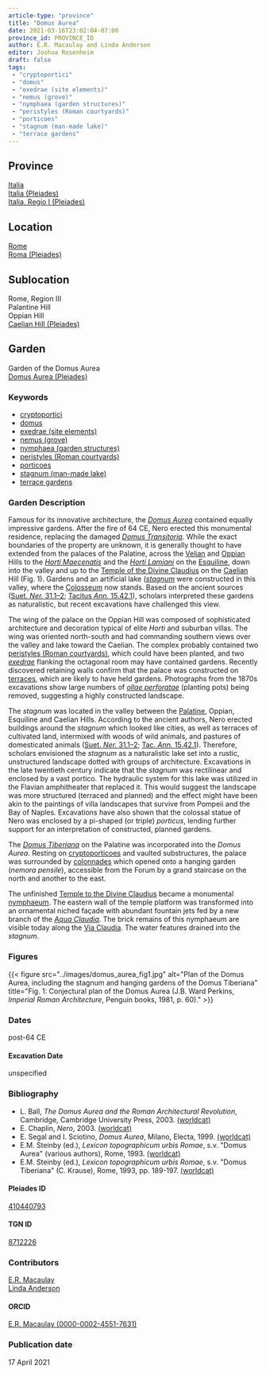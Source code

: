 ```yaml
---
article-type: "province"
title: "Domus Aurea"
date: 2021-03-16T23:02:04-07:00
province_id: PROVINCE_ID
author: E.R. Macaulay and Linda Anderson
editor: Joshua Rosenheim
draft: false
tags:
 - "cryptoportici"
 - "domus"
 - "exedrae (site elements)"
 - "nemus (grove)"
 - "nymphaea (garden structures)"
 - "peristyles (Roman courtyards)"
 - "porticoes"
 - "stagnum (man-made lake)"
 - "terrace gardens"
---
```


## Province

[Italia]({{<relref"..">}}) \
[Italia (Pleiades)](https://pleiades.stoa.org/places/1052) \
[Italia, Regio I (Pleiades)](https://pleiades.stoa.org/places/441075550)

## Location

[Rome]({{<relref".">}}) \
[Roma (Pleiades)](https://pleiades.stoa.org/places/423025)

## Sublocation

Rome, Region III \
Palantine Hill \
Oppian Hill \
[Caelian Hill (Pleiades)](https://pleiades.stoa.org/places/695491849)


## Garden

Garden of the Domus Aurea \
[Domus Aurea (Pleiades)](https://pleiades.stoa.org/places/410440793)

### Keywords

- [cryptoportici](http://vocab.getty.edu/page/aat/300004295)
- [domus](http://vocab.getty.edu/page/aat/300005506)
- [exedrae (site elements)](http://vocab.getty.edu/page/aat/300081589)
- [nemus (grove)](http://vocab.getty.edu/page/aat/300008884)
- [nymphaea (garden structures)](http://vocab.getty.edu/page/aat/300006809)
- [peristyles (Roman courtyards)](http://vocab.getty.edu/page/aat/300080971)
- [porticoes](http://vocab.getty.edu/page/aat/300004145)
- [stagnum (man-made lake)](http://vocab.getty.edu/page/aat/300263360)
- [terrace gardens](http://vocab.getty.edu/page/aat/300404778)


### Garden Description

Famous for its innovative architecture, the [*Domus Aurea*](https://en.wikipedia.org/wiki/Domus_Aurea) contained equally impressive gardens. After the fire of 64 CE, Nero erected this monumental residence, replacing the damaged [*Domus Transitoria*](https://en.wikipedia.org/wiki/Domus_Transitoria). While the exact boundaries of the property are unknown, it is generally thought to have extended from the palaces of the Palatine, across the [Velian](https://pleiades.stoa.org/places/157710058) and [Oppian](https://en.wikipedia.org/wiki/Oppian_Hill) Hills to the [*Horti Maecenatis*](https://en.wikipedia.org/wiki/Gardens_of_Maecenas) and the [*Horti Lamiani*](https://en.wikipedia.org/wiki/Horti_Lamiani) on the [Esquiline](https://pleiades.stoa.org/places/679976755), down into the valley and up to the [Temple of the Divine Claudius]({{<relref"/temple_claudii_divi.md">}}) on the [Caelian](https://pleiades.stoa.org/places/695491849) Hill (Fig. 1). Gardens and an artificial lake ([*stagnum*]((http://vocab.getty.edu/page/aat/300263360)) were constructed in this valley, where the [Colosseum](https://pleiades.stoa.org/places/285857974) now stands. Based on the ancient sources ([Suet. *Ner.* 31.1–2](http://www.perseus.tufts.edu/hopper/text?doc=Perseus%3Atext%3A1999.02.0132%3Alife%3Dnero%3Achapter%3D31); [Tacitus *Ann.* 15.42.1](http://www.perseus.tufts.edu/hopper/text?doc=urn:cts:latinLit:phi1351.phi005.perseus-eng1:15.42)), scholars interpreted these gardens as naturalistic, but recent excavations have challenged this view.

The wing of the palace on the Oppian Hill was composed of sophisticated architecture and decoration typical of elite *Horti* and suburban villas. The wing was oriented north-south and had commanding southern views over the valley and lake toward the Caelian<!--(Fig. 2)-->. The complex probably contained two [peristyles (Roman courtyards)](http://vocab.getty.edu/page/aat/300004029), which could have been planted, and two [*exedrae*](http://vocab.getty.edu/page/aat/300081589) flanking the octagonal room may have contained gardens. Recently discovered retaining walls confirm that the palace was constructed on [terraces](http://vocab.getty.edu/page/aat/300004182), which are likely to have held gardens. Photographs from the 1870s excavations show large numbers of [*ollae perforatae*](https://brunelleschi.imss.fi.it/giardinoantico/egar.asp?c=24677) (planting pots) being removed, suggesting a highly constructed landscape.

The *stagnum* was located in the valley between the [Palatine](https://pleiades.stoa.org/places/971691208), Oppian, Esquiline and Caelian Hills. According to the ancient authors, Nero erected buildings around the *stagnum* which looked like cities, as well as terraces of cultivated land, intermixed with woods of wild animals, and pastures of domesticated animals ([Suet. *Ner.* 31.1–2](http://www.perseus.tufts.edu/hopper/text?doc=Perseus%3Atext%3A1999.02.0132%3Alife%3Dnero%3Achapter%3D31); [Tac. *Ann.* 15.42.1](http://www.perseus.tufts.edu/hopper/text?doc=urn:cts:latinLit:phi1351.phi005.perseus-eng1:15.42)). Therefore, scholars envisioned the *stagnum* as a naturalistic lake set into a rustic, unstructured landscape dotted with groups of architecture. Excavations in the late twentieth century indicate that the *stagnum* was rectilinear and enclosed by a vast portico. The hydraulic system for this lake was utilized in the Flavian amphitheater that replaced it. This would suggest the landscape was more structured (terraced and planned) and the effect might have been akin to the paintings of villa landscapes that survive from Pompeii and the Bay of Naples. Excavations have also shown that the colossal statue of Nero was enclosed by a pi-shaped (or triple) *porticus*, lending further support for an interpretation of constructed, planned gardens.

The [*Domus Tiberiana*](https://en.wikipedia.org/wiki/Domus_Tiberiana) on the Palatine was incorporated into the *Domus Aurea*. Resting on [cryptoporticoes](http://vocab.getty.edu/page/aat/300004295) and vaulted substructures, the palace was surrounded by [colonnades](http://vocab.getty.edu/page/aat/300002613) which opened onto a hanging garden (*nemora pensile*), accessible from the Forum by a grand staircase on the north and another to the east.

The unfinished [Temple to the Divine Claudius]({{<relref"/temple_claudii_divi.md">}}) became a monumental [nymphaeum](http://vocab.getty.edu/page/aat/300006809). The eastern wall of the temple platform was transformed into an ornamental niched façade with abundant fountain jets fed by a new branch of the [*Aqua Claudia*](https://pleiades.stoa.org/places/423563). The brick remains of this nymphaeum are visible today along the [Via Claudia](https://pleiades.stoa.org/places/688514720)<!--(Fig. 3)-->. The water features drained into the *stagnum*.

### Figures

{{< figure src="../images/domus_aurea_fig1.jpg" alt="Plan of the Domus Aurea, including the stagnum and hanging gardens of the Domus Tiberiana" title="Fig. 1: Conjectural plan of the Domus Aurea (J.B. Ward Perkins, *Imperial Roman Architecture*, Penguin books, 1981, p. 60)." >}}

<!--{{< figure src="../images/.jpg" alt="Gardens of the Oppian palace" title="Fig. 2: Gardens of the Oppian palace (image source)." >}}-->

<!--{{< figure src="../images/.jpg" alt="Photograph of Neronian nymphaeum on the Caelian" title="Fig. 3: Photograph of Neronian nymphaeum on the Caelian (image source)." >}}-->

### Dates

post-64 CE

#### Excavation Date

unspecified

### Bibliography

* L. Ball, *The Domus Aurea and the Roman Architectural Revolution*, Cambridge, Cambridge University Press, 2003. [(worldcat)](http://www.worldcat.org/oclc/185994172)
* E. Chaplin, *Nero*, 2003. [(worldcat)](http://www.worldcat.org/oclc/940668435)
* E. Segal and I. Sciotino, *Domus Aurea*, Milano, Electa, 1999. [(worldcat)](http://www.worldcat.org/oclc/1026067959)
* E.M. Steinby (ed.), *Lexicon topographicum urbis Romae*, s.v. "Domus Aurea" (various authors), Rome, 1993. [(worldcat)](http://www.worldcat.org/oclc/1114759113)
* E.M. Steinby (ed.), *Lexicon topographicum urbis Romae*, s.v. "Domus Tiberiana" (C. Krause), Rome, 1993, pp. 189-197. [(worldcat)](http://www.worldcat.org/oclc/1114759113)

#### Pleiades ID

[410440793](https://pleiades.stoa.org/places/410440793)

#### TGN ID

[8712226](http://vocab.getty.edu/page/tgn/8712226)

### Contributors

[E.R. Macaulay](https://emacaulaylewis.com)\
[Linda Anderson](#)<!--Find website-->

#### ORCID

[E.R. Macaulay (0000-0002-4551-7631)](https://orcid.org/0000-0002-4551-7631)
<!--ORCID for Linda Anderson-->

### Publication date

17 April 2021
